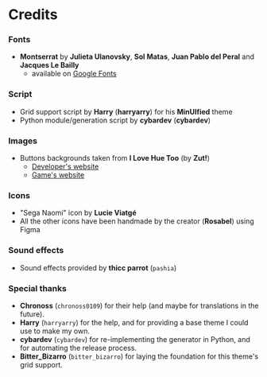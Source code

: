 # Credits

### Fonts

- **Montserrat** by **Julieta Ulanovsky**, **Sol Matas**, **Juan Pablo del Peral** and **Jacques Le Bailly**
    - available on [Google Fonts](https://fonts.google.com/specimen/Montserrat)

### Script

- Grid support script by **Harry** (**harryarry**) for his **MinUIfied** theme
- Python module/generation script by **cybardev** (**cybardev**)

### Images

- Buttons backgrounds taken from **I Love Hue Too** (by **Zut!**)
    * [Developer's website](https://www.zutgames.com/)
    * [Game's website](https://www.zutgames.com/i-love-hue-too.php)

### Icons

- "Sega Naomi" icon by **Lucie Viatgé**
- All the other icons have been handmade by the creator (**Rosabel**) using Figma

### Sound effects

- Sound effects provided by **thicc parrot** (`pashia`)

### Special thanks

- **Chronoss** (`chronoss0109`) for their help (and maybe for translations in the future).
- **Harry** (`harryarry`) for the help, and for providing a base theme I could use to make my own.
- **cybardev** (`cybardev`) for re-implementing the generator in Python, and for automating the release process.
- **Bitter_Bizarro** (`bitter_bizarro`) for laying the foundation for this theme's grid support.
